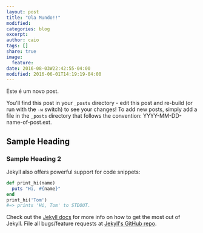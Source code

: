 ```yaml
---
layout: post
title: "Ola Mundo!!"
modified:
categories: blog
excerpt:
author: caio
tags: []
share: true
image:
  feature:
date: 2016-08-03W22:42:55-04:00
modified: 2016-06-01T14:19:19-04:00
---
```


Este é um novo post.

You'll find this post in your `_posts` directory - edit this post and re-build (or run with the `-w` switch) to see your changes!
To add new posts, simply add a file in the `_posts` directory that follows the convention: YYYY-MM-DD-name-of-post.ext.

## Sample Heading

### Sample Heading 2

Jekyll also offers powerful support for code snippets:

```ruby
def print_hi(name)
  puts "Hi, #{name}"
end
print_hi('Tom')
#=> prints 'Hi, Tom' to STDOUT.
```

Check out the [Jekyll docs][jekyll] for more info on how to get the most out of Jekyll. File all bugs/feature requests at [Jekyll's GitHub repo][jekyll-gh].

[jekyll-gh]: https://github.com/jekyll/jekyll
[jekyll]:    http://jekyllrb.com
